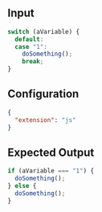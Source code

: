 
## Input
```javascript input
switch (aVariable) {
  default:
  case "1":
    doSomething();
    break;
}
```

## Configuration
```json configuration
{
  "extension": "js"
}
```

## Expected Output
```javascript expected output
if (aVariable === "1") {
  doSomething();
} else {
  doSomething();
}
```
